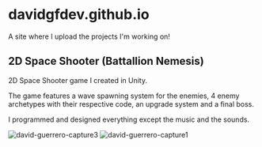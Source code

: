 # davidgfdev.github.io
A site where I upload the projects I'm working on!

## 2D Space Shooter (Battallion Nemesis)

2D Space Shooter game I created in Unity.

The game features a wave spawning system for the enemies, 4 enemy archetypes with their respective code, an upgrade system and a final boss.

I programmed and designed everything except the music and the sounds.

![david-guerrero-capture3](https://user-images.githubusercontent.com/85587392/218138479-959a5127-509f-4863-b575-310737d47645.jpg)
![david-guerrero-capture1](https://user-images.githubusercontent.com/85587392/218138489-c97b9877-7864-4a39-996b-aa9cb802095a.jpg)
